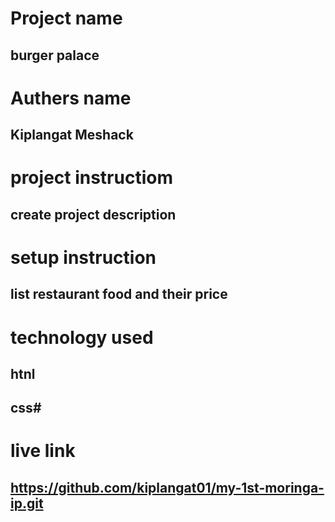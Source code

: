 # Project name 
##  burger palace
# Authers name
## Kiplangat Meshack
# project instructiom
## create project description
# setup instruction 
## list restaurant food and their price 
# technology used
## htnl
## css#
# live link 
## https://github.com/kiplangat01/my-1st-moringa-ip.git